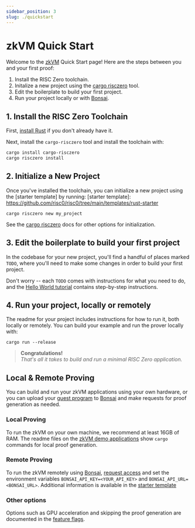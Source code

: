 ```yaml
---
sidebar_position: 3
slug: ./quickstart
---
```


# zkVM Quick Start
Welcome to the [zkVM] Quick Start page! Here are the steps between you and your first proof:

1. Install the RISC Zero toolchain. 
2. Initalize a new project using the [cargo risczero] tool.
3. Edit the boilerplate to build your first project. 
4. Run your project locally or with [Bonsai]. 

## 1. Install the RISC Zero Toolchain
First, [install Rust] if you don't already have it.

[install Rust]: https://doc.rust-lang.org/cargo/getting-started/installation.html

Next, install the `cargo-risczero` tool and install the toolchain with:
```sh
cargo install cargo-risczero
cargo risczero install
```

## 2. Initialize a New Project
Once you've installed the toolchain, you can initialize a new project using the [starter template] by running:
[starter template]: https://github.com/risc0/risc0/tree/main/templates/rust-starter
```
cargo risczero new my_project
```
See the [cargo risczero] docs for other options for initialization. 

## 3. Edit the boilerplate to build your first project
In the codebase for your new project, you'll find a handful of places marked `TODO`, where you'll need to make some changes in order to build your first project. 

Don't worry -- each `TODO` comes with instructions for what you need to do, and the [Hello World tutorial] contains step-by-step instructions. 

## 4. Run your project, locally or remotely
The readme for your project includes instructions for how to run it, both locally or remotely. 
You can build your example and run the prover locally with: 
```
cargo run --release
```

>**Congratulations!** <br/>*That's all it takes to build and run a minimal RISC Zero application.*

## Local & Remote Proving

You can build and run your zkVM applications using your own hardware, or you can upload your [guest program] to [Bonsai] and make requests for proof generation as needed. 

### Local Proving
To run the zkVM on your own machine, we recommend at least 16GB of RAM. 
The readme files on the [zkVM demo applications] show `cargo` commands for local proof generation. 

### Remote Proving
To run the zkVM remotely using [Bonsai], [request access] and set the environment variables `BONSAI_API_KEY=<YOUR_API_KEY>` and `BONSAI_API_URL=<BONSAI_URL>`.
Additional information is available in the [starter template](https://github.com/risc0/risc0/tree/main/templates/rust-starter#running-proofs-remotely-on-bonsai)

### Other options
Options such as GPU acceleration and skipping the proof generation are documented in the [feature flags]. 

[zkVM]: ../zkvm/
[guest program]: ../../terminology#guest-program
[Bonsai]: ../../bonsai/
[feature flags]: https://github.com/risc0/risc0#feature-flags
[zkVM demo applications]: https://github.com/risc0/risc0/tree/v0.18.0/examples/
[cargo risczero]: https://docs.rs/cargo-risczero/0.16/cargo_risczero/
[Hello World tutorial]: https://github.com/risc0/risc0/tree/main/examples/hello-world/tutorial.md
[demo applications]: https://github.com/risc0/risc0/tree/v0.17.0/examples
[Bonsai Quick Start]: ../../bonsai/quickstart
[request access]: https://bonsai.xyz/apply
